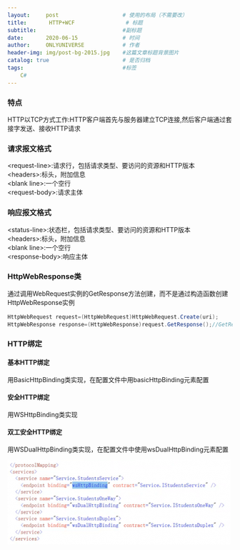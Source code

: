 ```yaml
---
layout:     post                    # 使用的布局（不需要改）
title:       HTTP+WCF                # 标题 
subtitle:                           #副标题
date:       2020-06-15              # 时间
author:     ONLYUNIVERSE            # 作者
header-img: img/post-bg-2015.jpg    #这篇文章标题背景图片
catalog: true                       # 是否归档
tags:                               #标签
    C#
---
```


### 特点

HTTP以TCP方式工作:HTTP客户端首先与服务器建立TCP连接,然后客户端通过套接字发送、接收HTTP请求

### 请求报文格式

\<request-line\>:请求行，包括请求类型、要访问的资源和HTTP版本  
\<headers\>:标头，附加信息  
\<blank line\>:一个空行  
\<request-body\>:请求主体

### 响应报文格式

\<status-line\>:状态栏，包括请求类型、要访问的资源和HTTP版本  
\<headers\>:标头，附加信息  
\<blank line\>:一个空行  
\<response-body\>:响应主体

### HttpWebResponse类

通过调用WebRequest实例的GetResponse方法创建，而不是通过构造函数创建HttpWebResponse实例

```C#
HttpWebRequest request=(HttpWebRequest)HttpWebRequest.Create(uri);
HttpWebResponse response=(HttpWebResponse)request.GetResponse();//GetResponse方法可以1、构造请求报文 2、创建TCP链接 3、将请求提交到服务器 4、获得响应信息
```

### HTTP绑定

#### 基本HTTP绑定

用BasicHttpBinding类实现，在配置文件中用basicHttpBinding元素配置

#### 安全HTTP绑定

用WSHttpBinding类实现

#### 双工安全HTTP绑定

用WSDualHttpBinding类实现，在配置文件中使用wsDualHttpBinding元素配置

![ ](https://github.com/ONLYUNIVERSE/ONLYUNIVERSE.github.io/blob/master/Image/YXR0S8USU2FCOUA.md.png?raw=true)
